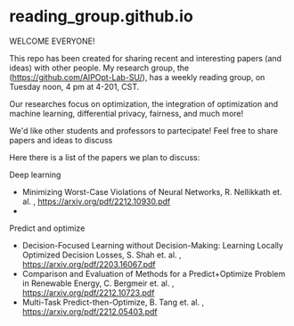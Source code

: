 # reading_group.github.io

WELCOME EVERYONE!

This repo has been created for sharing recent and interesting papers (and ideas) with other people.
My research group, the (https://github.com/AIPOpt-Lab-SU/), has a weekly reading group, on Tuesday noon, 4 pm at 4-201, CST.

Our researches focus on optimization, the integration of optimization and machine learning, differential privacy, fairness, and much more!

We'd like other students and professors to partecipate! Feel free to share papers and ideas to discuss

Here there is a list of the papers we plan to discuss:

Deep learning

- Minimizing Worst-Case Violations of Neural Networks, R. Nellikkath et. al. , https://arxiv.org/pdf/2212.10930.pdf
- 
Predict and optimize

- Decision-Focused Learning without Decision-Making: Learning Locally Optimized Decision Losses, S. Shah et. al. , https://arxiv.org/pdf/2203.16067.pdf
- Comparison and Evaluation of Methods for a Predict+Optimize Problem in Renewable Energy, C. Bergmeir et. al. , https://arxiv.org/pdf/2212.10723.pdf
- Multi-Task Predict-then-Optimize, B. Tang et. al. , https://arxiv.org/pdf/2212.05403.pdf
